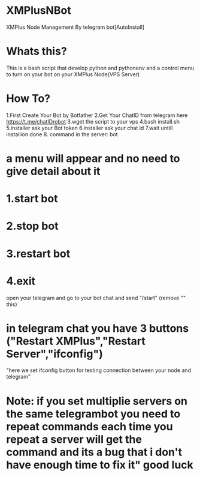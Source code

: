 # XMPlusNBot
XMPlus Node Management By telegram bot[AutoInstall]
# Whats this?
This is a bash script that develop python and pythonenv and a control menu to turn on your bot on your XMPlus Node(VPS Server)
# How To?
1.First Create Your Bot by Botfather
2.Get Your ChatID from telegram here https://t.me/chatIDrobot
3.wget the script to your vps
4.bash install.sh
5.installer ask your Bot token
6.installer ask your chat id
7.wait untill installion done
8. command in the server: bot
# a menu will appear and no need to give detail about it 
# 1.start bot
# 2.stop bot
# 3.restart bot
# 4.exit
open your telegram and go to your bot chat and send  "/start"  (remove "" this)
# in telegram chat you have 3 buttons ("Restart XMPlus","Restart Server","ifconfig")
"here we set ifconfig button for testing connection between your node and telegram"
# Note: if you set multiplie servers on the same telegrambot you need to repeat commands each time you repeat a server will get the command and its a bug that i don't have enough time to fix it" good luck
